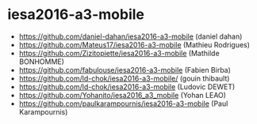# iesa2016-a3-mobile

* https://github.com/daniel-dahan/iesa2016-a3-mobile (daniel dahan)
* https://github.com/Mateus17/iesa2016-a3-mobile (Mathieu Rodrigues)
* https://github.com/Zizitopiette/iesa2016-a3-mobile (Mathilde BONHOMME)
* https://github.com/fabulouse/iesa2016-a3-mobile (Fabien Birba)
* https://github.com/ld-chok/iesa2016-a3-mobile/ (gouin thibault)
* https://github.com/ld-chok/iesa2016-a3-mobile (Ludovic DEWET)
* https://github.com/Yohanito/iesa2016_a3_mobile (Yohan LEAO)
* https://github.com/paulkarampournis/iesa2016-a3-mobile (Paul Karampournis)

